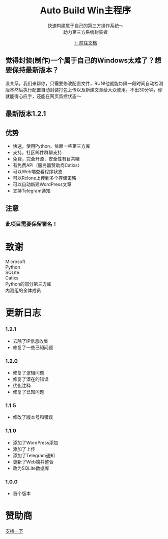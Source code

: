 <h1 align="center">Auto Build Win主程序</h1>

<p align="center">
  快速构建属于自己的第三方操作系统～<br>助力第三方系统封装者
</p>
<p align="center">
 <a href="https://docs.autobuild.win"> ✨ 前往文档</a>
</p>

## 觉得封装(制作)一个属于自己的Windows太难了？想要保持最新版本？    
没关系，我们来帮你，只需要修改配置文件，RUN!他就能每隔一段时间自动检测版本然后执行配置自动封装打包上传以及新建文章给大众使用。不出30分钟，你就能得心应手，还能在网页监控状态～
## 最新版本1.2.1
## 优势
* 快速，使用Python。依赖一些第三方库
* 支持，社区邮件群聊支持
* 免费，完全开源，安全性有目共睹
* 有免费API（服务器赞助商Catixs）
* 可以Web端查看程序状态
* 可以Rclone上传到多个存储策略
* 可以自动新建WordPress文章
* 支持Telegram通知
## 注意
### 此项目需要保留署名！
# 致谢
Microsoft  
Python  
SQLite  
Catixs  
Python的部分第三方库  
内测组的全体成员  
# 更新日志
### 1.2.1
* 去除了IP信息收集
* 修复了一些已知问题
### 1.2.0
* 修复了逻辑问题
* 修复了潜在的错误
* 优化注释
* 修复了已知问题
### 1.1.5
* 修改了版本号和错误
### 1.1.0
* 添加了WordPress添加
* 添加了上传
* 添加了Telegram通知
* 更新了Web端并整合
* 改为SQLite数据库
### 1.0.0
* 首个版本
# 赞助商

<a href="https://afdian.net/a/easysys" align="center">支持一下</a>
